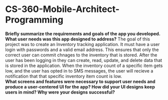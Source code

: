 # CS-360-Mobile-Architect-Programming
**Briefly summarize the requirements and goals of the app you developed. What user needs was this app designed to address?**
The goal of this project was to create an Inventory tracking application. It must have a user login with passwords and a valid email address. This ensures that only the correct user can commit chnages to the inventory that is stored. After the user has been logging in they can create, read, update, and delete data that is stored in the application. When the inventory count of a specific item gets low, and the user has opted in to SMS messages, the user will recieve a notification that that specific inventory item count is low.  
**What screens and features were necessary to support user needs and produce a user-centered UI for the app? How did your UI designs keep users in mind? Why were your designs successful?**
